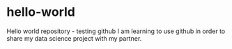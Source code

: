# hello-world
Hello world repository - testing github
I am learning to use github in order to share my data science project with my partner. 

